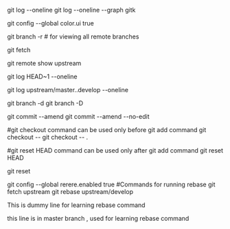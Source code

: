 git log --oneline
git log --oneline --graph
gitk


git config --global color.ui true


git branch -r # for viewing all remote branches

git fetch

git remote show upstream

git log HEAD~1 --oneline

git log upstream/master..develop --oneline

git branch -d <branch-name>
git branch -D <branch-name>


git commit --amend
git commit --amend --no-edit

#git checkout command can be used only before git add command
git checkout -- <filename>
git checkout -- .

#git reset HEAD command can be used only after git add command
git reset HEAD <fileName>

git reset <commitId>


git config --global rerere.enabled true
#Commands for running rebase
git fetch upstream
git rebase upstream/develop

This is dummy line for learning rebase command


this line is in master branch , used for learning rebase command

